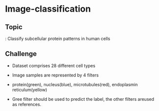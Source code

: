 # Image-classification

## Topic
: Classify subcellular protein patterns in human cells

## Challenge
- Dataset comprises 28 different cell types

- Image samples are represented by 4 filters

- protein(green), nucleus(blue), microtubules(red), endoplasmin reticulum(yellow)

- Gree filter should be used to predict the label, the other filters areused as references.
